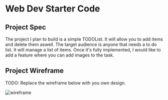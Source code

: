 # Web Dev Starter Code

## Project Spec

The project I plan to build is a simple TODOList. It will allow you to add items and delete them aswell. The target audience is anyone that needs a to do list. It will manage a list of items. Once it's fully implemented, I would like to add a feature where you can add images to the task.

## Project Wireframe

TODO: Replace the wireframe below with you own design.

![wireframe](wireframe-example.png)
